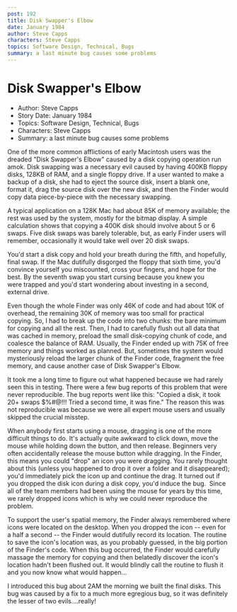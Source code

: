```yaml
---
post: 192
title: Disk Swapper's Elbow
date: January 1984
author: Steve Capps
characters: Steve Capps
topics: Software Design, Technical, Bugs
summary: a last minute bug causes some problems
---
```


# Disk Swapper's Elbow
* Author: Steve Capps
* Story Date: January 1984
* Topics: Software Design, Technical, Bugs
* Characters: Steve Capps
* Summary: a last minute bug causes some problems

One of the more common afflictions of early Macintosh users was the dreaded "Disk Swapper's Elbow" caused by a disk copying operation run amok. Disk swapping was a necessary evil caused by having 400KB floppy disks, 128KB of RAM, and a single floppy drive. If a user wanted to make a backup of a disk, she had to eject the source disk, insert a blank one, format it, drag the source disk over the new disk, and then the Finder would copy data piece-by-piece with the necessary swapping.

A typical application on a 128K Mac had about 85K of memory available; the rest was used by the system, mostly for the bitmap display. A simple calculation shows that copying a 400K disk should involve about 5 or 6 swaps. Five disk swaps was barely tolerable, but, as early Finder users will remember, occasionally it would take well over 20 disk swaps.

You'd start a disk copy and hold your breath during the fifth, and hopefully, final swap. If the Mac dutifully disgorged the floppy that sixth time, you'd convince yourself you miscounted, cross your fingers, and hope for the best. By the seventh swap you start cursing because you knew you were trapped and you'd start wondering about investing in a second, external drive.

Even though the whole Finder was only 46K of code and had about 10K of overhead, the remaining 30K of memory was too small for practical copying. So, I had to break up the code into two chunks: the bare minimum for copying and all the rest. Then, I had to carefully flush out all data that was cached in memory, preload the small disk-copying chunk of code, and coalesce the balance of RAM. Usually, the Finder ended up with 75K of free memory and things worked as planned. But, sometimes the system would mysteriously reload the larger chunk of the Finder code, fragment the free memory, and cause another case of Disk Swapper's Elbow.

It took me a long time to figure out what happened because we had rarely seen this in testing. There were a few bug reports of this problem that were never reproducible. The bug reports went like this: "Copied a disk, it took 20+ swaps $%#@!!! Tried a second time, it was fine." The reason this was not reproducible was because we were all expert mouse users and usually skipped the crucial misstep.

When anybody first starts using a mouse, dragging is one of the more difficult things to do. It's actually quite awkward to click down, move the mouse while holding down the button, and then release. Beginners very often accidentally release the mouse button while dragging. In the Finder, this means you could "drop" an icon you were dragging. You rarely thought about this (unless you happened to drop it over a folder and it disappeared); you'd immediately pick the icon up and continue the drag. It turned out if you dropped the disk icon during a disk copy, you'd induce the bug.  Since all of the team members had been using the mouse for years by this time, we rarely dropped icons which is why we could never reproduce the problem.

To support the user's spatial memory, the Finder always remembered where icons were located on the desktop. When you dropped the icon -- even for a half a second -- the Finder would dutifully record its location. The routine to save the icon's location was, as you probably guessed, in the big portion of the Finder's code. When this bug occurred, the Finder would carefully massage the memory for copying and then belatedly discover the icon's location hadn't been flushed out. It would blindly call the routine to flush it and you now know what would happen...

I introduced this bug about 2AM the morning we built the final disks. This bug was caused by a fix to a much more egregious bug, so it was definitely the lesser of two evils....really!